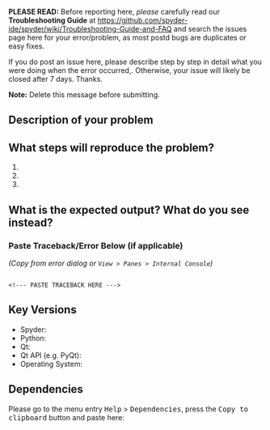**PLEASE READ:** Before reporting here, *please* carefully read our **Troubleshooting Guide** at <https://github.com/spyder-ide/spyder/wiki/Troubleshooting-Guide-and-FAQ> and search the issues page here for your error/problem, as most postd bugs are duplicates or easy fixes.

If you do post an issue here, please describe step by step in detail what you were doing when the error occurred,. Otherwise, your issue will likely be closed after 7 days. Thanks.

**Note:** Delete this message before submitting.

## Description of your problem



## What steps will reproduce the problem?

1. 
2. 
3. 

## What is the expected output? What do you see instead?



### Paste Traceback/Error Below (if applicable)
*(Copy from error dialog or `View > Panes > Internal Console`)*

```python-traceback

<!--- PASTE TRACEBACK HERE --->

```

## Key Versions

* Spyder:
* Python:
* Qt:
* Qt API (e.g. PyQt):
* Operating System:


## Dependencies

Please go to the menu entry <kbd>Help</kbd> > <kbd>Dependencies</kbd>,
press the <kbd>Copy to clipboard</kbd> button and paste here:
